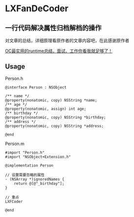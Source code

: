 # LXFanDeCoder

## 一行代码解决属性归档解档的操作

对文章的总结，详细原理看原作者的文章内容吧，在此感谢原作者

[OC最实用的runtime总结，面试、工作你看我就足够了！](http://www.jianshu.com/p/ab966e8a82e2)

## Usage
Person.h
```objc
@interface Person : NSObject

/** name */
@property(nonatomic, copy) NSString *name;
/** age */
@property(nonatomic, assign) int age;
/** birthday */
@property(nonatomic, copy) NSString *birthday;
/** address */
@property(nonatomic, copy) NSString *address;

@end
```

Person.m
```objc
#import "Person.h"
#import "NSObject+Extension.h"

@implementation Person

// 设置需要忽略的属性
- (NSArray *)ignoredNames {
    return @[@"_birthday"];
}

// 重点
LXFCoder

@end
```



